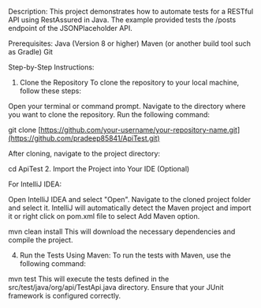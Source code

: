 Description:
This project demonstrates how to automate tests for a RESTful API using RestAssured in Java. The example provided tests the /posts endpoint of the JSONPlaceholder API.

Prerequisites:
Java (Version 8 or higher)
Maven (or another build tool such as Gradle)
Git

Step-by-Step Instructions:
1. Clone the Repository
To clone the repository to your local machine, follow these steps:

Open your terminal or command prompt.
Navigate to the directory where you want to clone the repository.
Run the following command:

git clone [https://github.com/your-username/your-repository-name.git](https://github.com/pradeep85841/ApiTest.git)

After cloning, navigate to the project directory:

cd ApiTest
2. Import the Project into Your IDE (Optional)

For IntelliJ IDEA:

Open IntelliJ IDEA and select "Open".
Navigate to the cloned project folder and select it.
IntelliJ will automatically detect the Maven project and import it or right click on pom.xml file to select Add Maven option.


mvn clean install
This will download the necessary dependencies and compile the project.

4. Run the Tests
Using Maven:
To run the tests with Maven, use the following command:

mvn test
This will execute the tests defined in the src/test/java/org/api/TestApi.java directory. Ensure that your JUnit framework is configured correctly.
